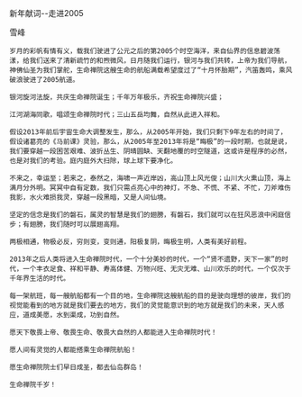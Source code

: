 新年献词--走进2005

雪峰


    岁月的彩帆有情有义，载我们驶进了公元之后的第2005个时空海洋，来自仙界的信息碧波荡漾，给我们送来了清新疏竹的和煦微风，日月随我们运行，银河与我们共转，上帝为我们导航，神佛仙圣为我们掌舵，生命禅院这艘生命的航船满载希望度过了“十月怀胎期”，汽笛轰鸣，乘风破浪驶进了2005航道。

    银河旋河法旋，共庆生命禅院诞生；千年万年极乐，齐祝生命禅院兴盛；

    江河湖海同歌，唱颂生命禅院时代；三山五岳均舞，自然从此进入祥和。

    假设2013年前后宇宙生命大调整发生，那么，从2005年开始，我们只剩下9年左右的时间了，假设诸葛亮的《马前课》灵验，那么，从2005年至2013年将是“晦极”的一段时期，也就是说，我们要穿越一段困苦艰难、波折丛生、阴晴圆缺、天翻地覆的时空隧道，这或许是程序的必然，也是对我们的考验。庭内庭外大扫除，球上球下要净化。

    不来之，幸运至；若来之，泰然之，海啸一声近岸凶，高山顶上风光俊；山川大火熏山顶，海上满月分外明。冥冥中自有定数，我们只需点亮心中的神灯，不急、不慌、不紧、不忙，刀斧难伤我影，水火难损我灵，穿越一段黑暗，又是人间仙境。

    坚定的信念是我们的磐石，属灵的智慧是我们的翅膀，有磐石，我们就可以在狂风恶浪中闲庭信步；有翅膀，我们随时可以展翅高翔。

    两极相通，物极必反，穷则变，变则通，阳极复阴，晦极生明，人类有美好前程。

    2013年之后人类将进入生命禅院时代，一个十分美妙的时代，一个“贤不遗野，天下一家”的时代，一个丰衣足食、祥和平静、寿高体健、万物兴旺、无灾无难、山川欢乐的时代，一个仅次于千年界生活的时代。

    每一架航班，每一艘航船都有一个目的地，生命禅院这艘航船的目的是驶向理想的彼岸，我们的视觉能看到的地方就是我们要去的地方，我们的灵觉能意识到的地方就是我们的未来，天人感应，道成美愿，水到渠成，功到自然。

    愿天下敬畏上帝、敬畏生命、敬畏大自然的人都能进入生命禅院时代！

    愿人间有灵觉的人都能搭乘生命禅院航船！

    愿生命禅院院士们早日成圣，都去仙岛群岛！

    生命禅院千岁！



